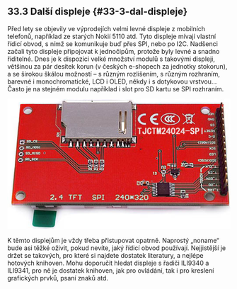 ## 33.3 Další displeje {#33-3-dal-displeje}

Před lety se objevily ve výprodejích velmi levné displeje z mobilních telefonů, například ze starých Nokií 5110 atd. Tyto displeje mívají vlastní řídicí obvod, s nímž se komunikuje buď přes SPI, nebo po I2C. Nadšenci začali tyto displeje připojovat k jednočipům, protože byly levné a snadno řiditelné. Dnes je k dispozici velké množství modulů s takovými displeji, většinou za pár desítek korun (v českých e-shopech za jednotky stokorun), a se širokou škálou možností – s různým rozlišením, s různým rozhraním, barevné i monochromatické, LCD i OLED, někdy i s dotykovou vrstvou… Často je na stejném modulu například i slot pro SD kartu se SPI rozhraním.

![373-1.jpeg](images/00133.jpeg)

K těmto displejům je vždy třeba přistupovat opatrně. Naprostý „noname“ bude asi těžké oživit, pokud nevíte, jaký řídicí obvod používají. Nejjistější je držet se takových, pro které si najdete dostatek literatury, a nejlépe hotových knihoven. Mohu doporučit hledat displeje s řadiči ILI9340 a ILI9341, pro ně je dostatek knihoven, jak pro ovládání, tak i pro kreslení grafických prvků, psaní znaků atd.